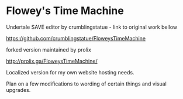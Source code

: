 # Flowey's Time Machine
Undertale SAVE editor by crumblingstatue - link to original work bellow

https://github.com/crumblingstatue/FloweysTimeMachine

forked version maintained by prolix

http://prolix.ga/FloweysTimeMachine/


Localized version for my own website hosting needs.

Plan on a few modifications to wording of certain things and visual upgrades.
